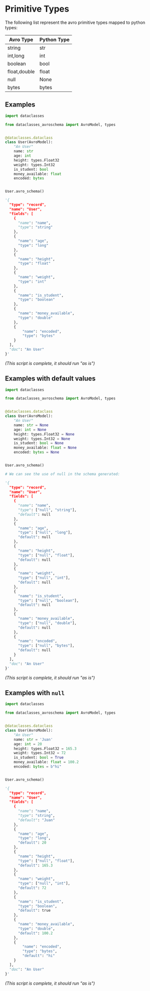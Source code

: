# Primitive Types

The following list represent the avro primitive types mapped to python types:

| Avro Type    | Python Type |
|--------------|-------------|
| string       |     str     |
| int,long     |     int     |
| boolean      |     bool    |
| float,double |     float   |
| null         |     None    |
| bytes        |     bytes   |

## Examples

```python title="Primitive types"
import dataclasses

from dataclasses_avroschema import AvroModel, types


@dataclasses.dataclass
class User(AvroModel):
    "An User"
    name: str
    age: int
    height: types.Float32
    weight: types.Int32
    is_student: bool
    money_available: float
    encoded: bytes


User.avro_schema()

'{
  "type": "record",
  "name": "User",
  "fields": [
    {
      "name": "name",
      "type": "string"
    },
    {
      "name": "age",
      "type": "long"
    },
    {
      "name": "height",
      "type": "float"
    },
    {
      "name": "weight",
      "type": "int"
    },
    {
      "name": "is_student",
      "type": "boolean"
    },
    {
      "name": "money_available",
      "type": "double"
    },
    {
        "name": "encoded",
        "type": "bytes"
    }
  ],
  "doc": "An User"
}'
```

*(This script is complete, it should run "as is")*

## Examples with default values

```python
import dataclasses

from dataclasses_avroschema import AvroModel, types


@dataclasses.dataclass
class User(AvroModel):
    "An User"
    name: str = None
    age: int = None
    height: types.Float32 = None
    weight: types.Int32 = None
    is_student: bool = None
    money_available: float = None
    encoded: bytes = None


User.avro_schema()

# We can see the use of null in the schema generated:

'{
  "type": "record",
  "name": "User",
  "fields": [
    {
      "name": "name",
      "type": ["null", "string"],
      "default": null
    },
    {
      "name": "age",
      "type": ["null", "long"],
      "default": null
    },
    {
      "name": "height",
      "type": ["null", "float"],
      "default": null
    },
    {
      "name": "weight",
      "type": ["null", "int"],
      "default": null
    },
    {
      "name": "is_student",
      "type": ["null", "boolean"],
      "default": null
    },
    {
      "name": "money_available",
      "type": ["null", "double"],
      "default": null
    },
    {
      "name": "encoded",
      "type": ["null", "bytes"],
      "default": null
    }
  ],
  "doc": "An User"
}'
```

*(This script is complete, it should run "as is")*

## Examples with `null`

```python
import dataclasses

from dataclasses_avroschema import AvroModel, types


@dataclasses.dataclass
class User(AvroModel):
    "An User"
    name: str = 'Juan'
    age: int = 20
    height: types.Float32 = 165.3
    weight: types.Int32 = 72
    is_student: bool = True
    money_available: float = 100.2
    encoded: bytes = b"hi"


User.avro_schema()

'{
  "type": "record",
  "name": "User",
  "fields": [
    {
      "name": "name",
      "type": "string",
      "default": "Juan"
    },
    {
      "name": "age",
      "type": "long",
      "default": 20
    },
    {
      "name": "height",
      "type": ["null", "float"],
      "default": 165.3
    },
    {
      "name": "weight",
      "type": ["null", "int"],
      "default": 72
    },
    {
      "name": "is_student",
      "type": "boolean",
      "default": true
    },
    {
      "name": "money_available",
      "type": "double",
      "default": 100.2
    },
    {
        "name": "encoded",
        "type": "bytes",
        "default": "hi"
    }
  ],
  "doc": "An User"
}'
```

*(This script is complete, it should run "as is")*
